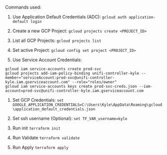 Commands used:

1. Use Application Default Credentials (ADC):
`gcloud auth application-default login`

1. Create a new GCP Project:
`gcloud projects create <PROJECT_ID>`

1. List all GCP Projects:
`gcloud projects list`

1. Set active Project:
`gcloud config set project <PROJECT_ID>`

1. Use Service Account Credentials:
```
gcloud iam service-accounts create prod-svc
gcloud projects add-iam-policy-binding unifi-controller-kyle --member="serviceAccount:prod-svc@unifi-controller-kyle.iam.gserviceaccount.com" --role="roles/owner"
gcloud iam service-accounts keys create prod-svc-creds.json --iam-account=prod-svc@unifi-controller-kyle.iam.gserviceaccount.com
```

1. Set GCP Credentials:
`set GOOGLE_APPLICATION_CREDENTIALS=C:\Users\Kyle\AppData\Roaming\gcloud\application_default_credentials.json`

1. Set ssh username (Optional):
`set TF_VAR_username=kyle`

1. Run init
`terraform init`

1. Run Validate
`terraform validate`

1. Run Apply
`terraform apply`
